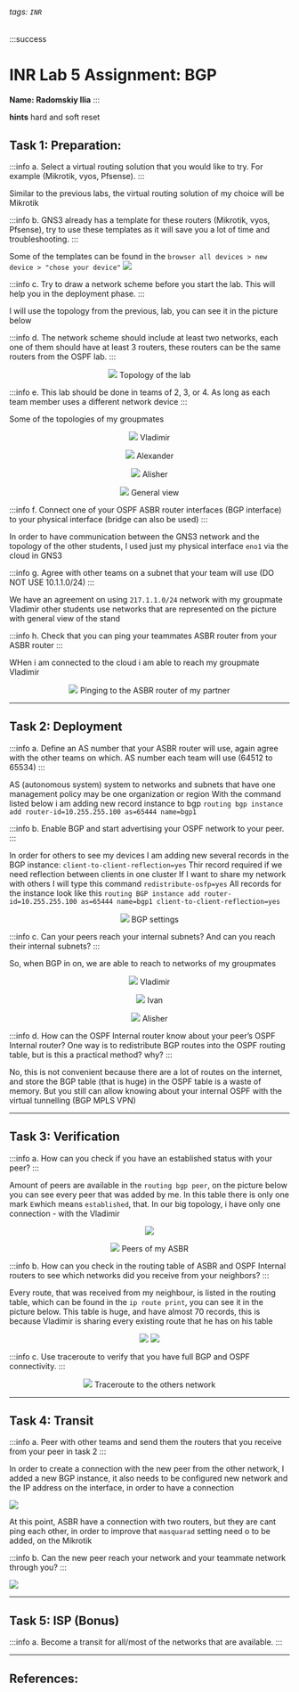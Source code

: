 ###### tags: `INR`
:::success
# INR Lab 5 Assignment: BGP
**Name: Radomskiy Ilia**
:::

**hints**
hard and soft reset

## Task 1: Preparation:

:::info
a. Select a virtual routing solution that you would like to try. For example (Mikrotik, vyos, Pfsense).
:::

Similar to the previous labs, the virtual routing solution of my choice will be Mikrotik

:::info
b. GNS3 already has a template for these routers (Mikrotik, vyos, Pfsense), try to use these templates as it will save you a lot of time and troubleshooting.
:::

Some of the templates can be found in the ```browser all devices > new device > "chose your device"```
![](https://i.imgur.com/OyBboIF.png)

:::info
c. Try to draw a network scheme before you start the lab. This will help you in the deployment phase.
:::

I will use the topology from the previous, lab, you can see it in the picture below

:::info
d. The network scheme should include at least two networks, each one of them should have at least 3 routers, these routers can be the same routers from the OSPF lab.
:::

<center>

![](https://i.imgur.com/oQi7D95.png)
Topology of the lab
</center>

:::info
e. This lab should be done in teams of 2, 3, or 4. As long as each team member uses a different
network device
:::

Some of the topologies of my groupmates

<center>

![](https://i.imgur.com/g8PqOsX.jpg)
Vladimir
</center>

<center>

![](https://i.imgur.com/tAZTMXM.png)
Alexander
</center>

<center>

![](https://i.imgur.com/CBmSovz.jpg)
Alisher
</center>

<center>

![](https://i.imgur.com/cdRfgNP.jpg)
General view
</center>



:::info
f. Connect one of your OSPF ASBR router interfaces (BGP interface) to your physical interface (bridge can also be used)
:::

In order to have communication between the GNS3 network and the topology of the other students, I used just my physical interface ```eno1``` via the cloud in GNS3

:::info
g. Agree with other teams on a subnet that your team will use (DO NOT USE 10.1.1.0/24)
:::

We have an agreement on using ```217.1.1.0/24``` network with my groupmate Vladimir
other students use networks that are represented on the picture with general view of the stand

:::info
h. Check that you can ping your teammates ASBR router from your ASBR router
:::

WHen i am connected to the cloud i am able to reach my groupmate Vladimir
<center>

![](https://i.imgur.com/Gym64w4.png)
Pinging  to the ASBR router of my partner
</center>



---
## Task 2: Deployment

:::info
a. Define an AS number that your ASBR router will use, again agree with the other teams on which. AS number each team will use (64512 to 65534)
:::

AS (autonomous system) system to networks and subnets that have one management policy may be one organization or region
With the command listed below i am adding new record instance to bgp
```routing bgp instance add router-id=10.255.255.100 as=65444 name=bgp1```

:::info
b. Enable BGP and start advertising your OSPF network to your peer.
:::

In order for others to see my devices I am adding new several records in the BGP instance:
```client-to-client-reflection=yes```
Thir record required if we need reflection between clients in one cluster
If I want to share my network with others I will type this command
```redistribute-osfp=yes```
All records for the instance look like this
```routing BGP instance add router-id=10.255.255.100 as=65444 name=bgp1 client-to-client-reflection=yes```

<center>

![](https://i.imgur.com/ZuNCqbf.png)
BGP settings
</center>

:::info
c. Can your peers reach your internal subnets? And can you reach their internal subnets?
:::

So, when BGP in on, we are able to reach to networks of my groupmates


<center>

![](https://i.imgur.com/pmSQP1e.png)
Vladimir
</center>

<center>

![](https://i.imgur.com/P0QMSSQ.png)
Ivan
</center>

<center>

![](https://i.imgur.com/lShzubu.png)
Alisher
</center>

:::info
d. How can the OSPF Internal router know about your peer’s OSPF Internal router? One way is to redistribute BGP routes into the OSPF routing table, but is this a practical method? why?
:::

No, this is not convenient because there are a lot of routes on the internet, and store the BGP table (that is huge) in the OSPF table is a waste of memory. But you still can allow knowing about your internal OSPF with the virtual tunnelling (BGP MPLS VPN)

---
## Task 3: Verification

:::info
a. How can you check if you have an established status with your peer?
:::

Amount of peers are available in the ```routing bgp peer```, on the picture below you can see every peer that was added by me. In this table there is only one mark ```E```which means ```established```, that. In our big topology, i have only one connection - with the Vladimir

<center>

![](https://i.imgur.com/q2OXjCP.png)

![](https://i.imgur.com/Ix44mep.png)
Peers of my ASBR
</center>

:::info
b. How can you check in the routing table of ASBR and OSPF Internal routers to see which
networks did you receive from your neighbors?
:::

Every route, that was received from my neighbour, is listed in the routing table, which can be found in the ```ip route print```, you can see it in the picture below. This table is huge, and have almost 70 records, this is because Vladimir is sharing every existing route that he has on his table

<center>

![](https://i.imgur.com/fl60kU5.png)
![](https://i.imgur.com/5lx6j1a.png)
</center>


:::info
c. Use traceroute to verify that you have full BGP and OSPF connectivity.
:::

<center>

![](https://i.imgur.com/YljPOnl.png)
Traceroute to the others network
</center>

---
## Task 4: Transit

:::info
a. Peer with other teams and send them the routers that you receive from your peer in task 2
:::

In order to create a connection with the new peer from the other network, I added a new BGP instance, it also needs to be configured new network and the IP address on the interface, in order to have a connection

![](https://i.imgur.com/voOg4du.png)

At this point, ASBR have a connection with two routers, but they are cant ping each other, in order to improve that ```masquarad``` setting need o to be added, on the Mikrotik



:::info
b. Can the new peer reach your network and your teammate network through you?
:::

![](https://i.imgur.com/5gK7OmK.jpg)


---
## Task 5: ISP (Bonus)

:::info
a. Become a transit for all/most of the networks that are available.
:::



---
## References:
